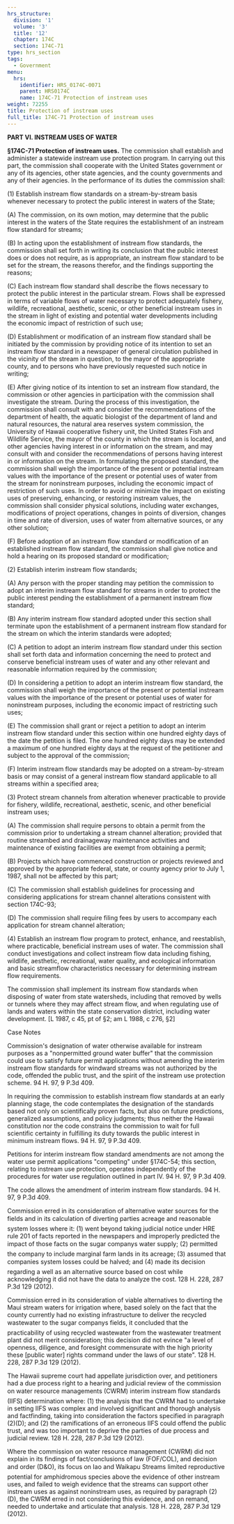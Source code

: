 ```yaml
---
hrs_structure:
  division: '1'
  volume: '3'
  title: '12'
  chapter: 174C
  section: 174C-71
type: hrs_section
tags:
  - Government
menu:
  hrs:
    identifier: HRS_0174C-0071
    parent: HRS0174C
    name: 174C-71 Protection of instream uses
weight: 72255
title: Protection of instream uses
full_title: 174C-71 Protection of instream uses
---
```

**PART VI. INSTREAM USES OF WATER**

**§174C-71 Protection of instream uses.** The commission shall establish and administer a statewide instream use protection program. In carrying out this part, the commission shall cooperate with the United States government or any of its agencies, other state agencies, and the county governments and any of their agencies. In the performance of its duties the commission shall:

(1) Establish instream flow standards on a stream-by-stream basis whenever necessary to protect the public interest in waters of the State;

(A) The commission, on its own motion, may determine that the public interest in the waters of the State requires the establishment of an instream flow standard for streams;

(B) In acting upon the establishment of instream flow standards, the commission shall set forth in writing its conclusion that the public interest does or does not require, as is appropriate, an instream flow standard to be set for the stream, the reasons therefor, and the findings supporting the reasons;

(C) Each instream flow standard shall describe the flows necessary to protect the public interest in the particular stream. Flows shall be expressed in terms of variable flows of water necessary to protect adequately fishery, wildlife, recreational, aesthetic, scenic, or other beneficial instream uses in the stream in light of existing and potential water developments including the economic impact of restriction of such use;

(D) Establishment or modification of an instream flow standard shall be initiated by the commission by providing notice of its intention to set an instream flow standard in a newspaper of general circulation published in the vicinity of the stream in question, to the mayor of the appropriate county, and to persons who have previously requested such notice in writing;

(E) After giving notice of its intention to set an instream flow standard, the commission or other agencies in participation with the commission shall investigate the stream. During the process of this investigation, the commission shall consult with and consider the recommendations of the department of health, the aquatic biologist of the department of land and natural resources, the natural area reserves system commission, the University of Hawaii cooperative fishery unit, the United States Fish and Wildlife Service, the mayor of the county in which the stream is located, and other agencies having interest in or information on the stream, and may consult with and consider the recommendations of persons having interest in or information on the stream. In formulating the proposed standard, the commission shall weigh the importance of the present or potential instream values with the importance of the present or potential uses of water from the stream for noninstream purposes, including the economic impact of restriction of such uses. In order to avoid or minimize the impact on existing uses of preserving, enhancing, or restoring instream values, the commission shall consider physical solutions, including water exchanges, modifications of project operations, changes in points of diversion, changes in time and rate of diversion, uses of water from alternative sources, or any other solution;

(F) Before adoption of an instream flow standard or modification of an established instream flow standard, the commission shall give notice and hold a hearing on its proposed standard or modification;

(2) Establish interim instream flow standards;

(A) Any person with the proper standing may petition the commission to adopt an interim instream flow standard for streams in order to protect the public interest pending the establishment of a permanent instream flow standard;

(B) Any interim instream flow standard adopted under this section shall terminate upon the establishment of a permanent instream flow standard for the stream on which the interim standards were adopted;

(C) A petition to adopt an interim instream flow standard under this section shall set forth data and information concerning the need to protect and conserve beneficial instream uses of water and any other relevant and reasonable information required by the commission;

(D) In considering a petition to adopt an interim instream flow standard, the commission shall weigh the importance of the present or potential instream values with the importance of the present or potential uses of water for noninstream purposes, including the economic impact of restricting such uses;

(E) The commission shall grant or reject a petition to adopt an interim instream flow standard under this section within one hundred eighty days of the date the petition is filed. The one hundred eighty days may be extended a maximum of one hundred eighty days at the request of the petitioner and subject to the approval of the commission;

(F) Interim instream flow standards may be adopted on a stream-by-stream basis or may consist of a general instream flow standard applicable to all streams within a specified area;

(3) Protect stream channels from alteration whenever practicable to provide for fishery, wildlife, recreational, aesthetic, scenic, and other beneficial instream uses;

(A) The commission shall require persons to obtain a permit from the commission prior to undertaking a stream channel alteration; provided that routine streambed and drainageway maintenance activities and maintenance of existing facilities are exempt from obtaining a permit;

(B) Projects which have commenced construction or projects reviewed and approved by the appropriate federal, state, or county agency prior to July 1, 1987, shall not be affected by this part;

(C) The commission shall establish guidelines for processing and considering applications for stream channel alterations consistent with section 174C-93;

(D) The commission shall require filing fees by users to accompany each application for stream channel alteration;

(4) Establish an instream flow program to protect, enhance, and reestablish, where practicable, beneficial instream uses of water. The commission shall conduct investigations and collect instream flow data including fishing, wildlife, aesthetic, recreational, water quality, and ecological information and basic streamflow characteristics necessary for determining instream flow requirements.

The commission shall implement its instream flow standards when disposing of water from state watersheds, including that removed by wells or tunnels where they may affect stream flow, and when regulating use of lands and waters within the state conservation district, including water development. [L 1987, c 45, pt of §2; am L 1988, c 276, §2]

Case Notes

Commission's designation of water otherwise available for instream purposes as a "nonpermitted ground water buffer" that the commission could use to satisfy future permit applications without amending the interim instream flow standards for windward streams was not authorized by the code, offended the public trust, and the spirit of the instream use protection scheme. 94 H. 97, 9 P.3d 409.

In requiring the commission to establish instream flow standards at an early planning stage, the code contemplates the designation of the standards based not only on scientifically proven facts, but also on future predictions, generalized assumptions, and policy judgments; thus neither the Hawaii constitution nor the code constrains the commission to wait for full scientific certainty in fulfilling its duty towards the public interest in minimum instream flows. 94 H. 97, 9 P.3d 409.

Petitions for interim instream flow standard amendments are not among the water use permit applications "competing" under §174C-54; this section, relating to instream use protection, operates independently of the procedures for water use regulation outlined in part IV. 94 H. 97, 9 P.3d 409.

The code allows the amendment of interim instream flow standards. 94 H. 97, 9 P.3d 409.

Commission erred in its consideration of alternative water sources for the fields and in its calculation of diverting parties acreage and reasonable system losses where it: (1) went beyond taking judicial notice under HRE rule 201 of facts reported in the newspapers and improperly predicted the impact of those facts on the sugar companys water supply; (2) permitted the company to include marginal farm lands in its acreage; (3) assumed that companies system losses could be halved; and (4) made its decision regarding a well as an alternative source based on cost while acknowledging it did not have the data to analyze the cost. 128 H. 228, 287 P.3d 129 (2012).

Commission erred in its consideration of viable alternatives to diverting the Maui stream waters for irrigation where, based solely on the fact that the county currently had no existing infrastructure to deliver the recycled wastewater to the sugar companys fields, it concluded that the practicability of using recycled wastewater from the wastewater treatment plant did not merit consideration; this decision did not evince "a level of openness, diligence, and foresight commensurate with the high priority these [public water] rights command under the laws of our state". 128 H. 228, 287 P.3d 129 (2012).

The Hawaii supreme court had appellate jurisdiction over, and petitioners had a due process right to a hearing and judicial review of the commission on water resource managements (CWRM) interim instream flow standards (IIFS) determination where: (1) the analysis that the CWRM had to undertake in setting IIFS was complex and involved significant and thorough analysis and factfinding, taking into consideration the factors specified in paragraph (2)(D); and (2) the ramifications of an erroneous IIFS could offend the public trust, and was too important to deprive the parties of due process and judicial review. 128 H. 228, 287 P.3d 129 (2012).

Where the commission on water resource management (CWRM) did not explain in its findings of fact/conclusions of law (FOF/COL), and decision and order (D&O), its focus on Iao and Waikapu Streams limited reproductive potential for amphidromous species above the evidence of other instream uses, and failed to weigh evidence that the streams can support other instream uses as against noninstream uses, as required by paragraph (2)(D), the CWRM erred in not considering this evidence, and on remand, needed to undertake and articulate that analysis. 128 H. 228, 287 P.3d 129 (2012).